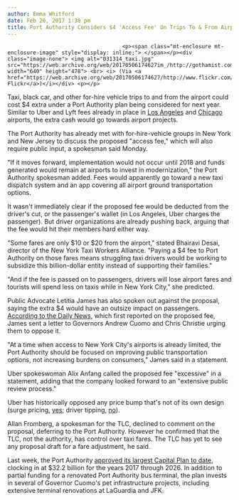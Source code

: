 ```yaml
---
author: Emma Whitford
date: Feb 20, 2017 1:30 pm
title: Port Authority Considers $4 'Access Fee' On Trips To & From Airports
---
```


	
										<p><span class="mt-enclosure mt-enclosure-image" style="display: inline;"> </span></p><div class="image-none"> <img alt="031314_taxi.jpg" src="https://web.archive.org/web/20170506174627im_/http://gothamist.com/attachments/nyc_ewhitford/031314_taxi.jpg" width="640" height="478"> <br> <i> (Via <a href="https://web.archive.org/web/20170506174627/http://www.flickr.com/photos/djwerdna/5726874557/sizes/z/">Androosh&apos;s Flickr</a>)</i></div> <p></p>

<p>Taxi, black car, and other for-hire vehicle trips to and from the airport could cost $4 extra under a Port Authority plan being considered for next year. Similar to Uber and Lyft fees already in place in <a href="https://web.archive.org/web/20170506174627/https://www.uber.com/drive/los-angeles/airports/los-angeles-international-airport/">Los Angeles</a> and <a href="https://web.archive.org/web/20170506174627/http://www.chicagotribune.com/news/ct-taxi-rideshare-drivers-fees-met-20150921-story.html">Chicago</a> airports, the extra cash would  go towards airport projects. </p>

<p>The Port Authority has already met with for-hire-vehicle groups in New York and New Jersey to discuss the proposed &quot;access fee,&quot; which will also require public input, a spokesman said Monday. </p>

<p>&quot;If it moves forward, implementation would not occur until 2018 and funds generated would remain at airports to invest in modernization,&quot; the Port Authority spokesman added. Fees would apparently go toward a new taxi dispatch system and an app covering all airport ground transportation options. </p>

<p>It wasn&apos;t immediately clear if the proposed fee would be deducted from the driver&apos;s cut, or the passenger&apos;s wallet (in Los Angeles, Uber charges the passenger). But driver organizations are already pushing back, arguing that the fee would hit their members hard either way. </p>

<p>&quot;Some fares are only $10 or $20 from the airport,&quot; stated Bhairavi Desai, director of the New York Taxi Workers Alliance. &quot;Paying a $4 fee to Port Authority on those fares means struggling taxi drivers would be working to subsidize this billion-dollar entity instead of supporting their families.&quot; </p>

<p>&quot;And if the fee is passed on to passengers, drivers will lose airport fares and tourists will spend less on taxis while in New York City,&quot; she predicted. </p>

<p>Public Advocate Letitia James has also spoken out against the proposal, saying the extra $4 would have an outsize impact on passengers. <a href="https://web.archive.org/web/20170506174627/http://www.nydailynews.com/new-york/port-authority-proposing-taxi-fee-trips-nyc-area-airports-article-1.2976980">According to the Daily News</a>, which first reported on the proposed fee, James sent a letter to Governors Andrew Cuomo and Chris Christie urging them to oppose it. </p>

<p>&quot;At a time when access to New York City&apos;s airports is already limited, the Port Authority should be focused on improving public transportation options, not increasing burdens on consumers,&quot; James said in a statement.</p>

<p>Uber spokeswoman Alix Anfang called the proposed fee &quot;excessive&quot; in a statement, adding that the company looked forward to an &quot;extensive public review process.&quot; </p>

<p>Uber has historically opposed any price bump that&apos;s not of its own design (surge pricing, <a href="https://web.archive.org/web/20170506174627/http://gothamist.com/2013/12/16/uber_surge_pricing.php">yes</a>; driver tipping, <a href="https://web.archive.org/web/20170506174627/http://gothamist.com/2016/07/11/uber_drivers_are_campaigning_for_a.php">no</a>).  </p>

<p>Allan Fromberg, a spokesman for the TLC, declined to comment on the proposal, deferring to the Port Authority. However he confirmed that the TLC, not the authority, has control over taxi fares. The TLC has yet to see any proposal draft for a fare adjustment, he said. </p>

<p>Last week, the Port Authority <a href="https://web.archive.org/web/20170506174627/http://gothamist.com/2017/02/17/cuomo_applauds_cuomo_stuff.php">approved its largest Capital Plan to date</a>, clocking in at $32.2 billion for the years 2017 through 2026. In addition to partial funding for a renovated Port Authority bus terminal, the plan invests in several of Governor Cuomo&apos;s pet infrastructure projects, including extensive terminal renovations at LaGuardia and JFK.  </p>					
										
									
				